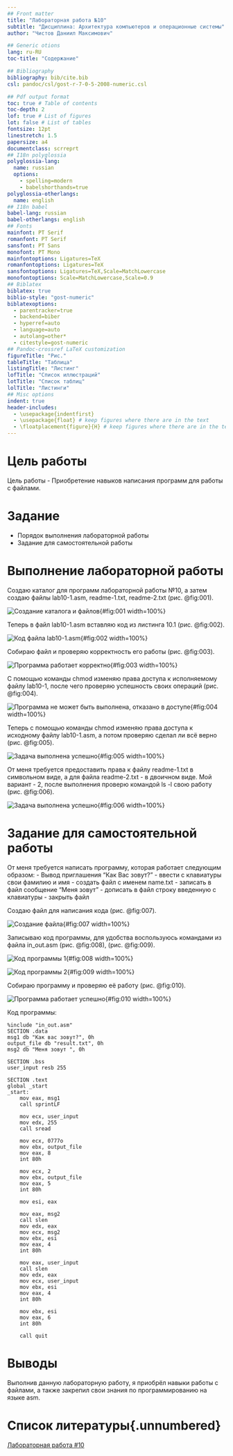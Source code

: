 ```yaml
---
## Front matter
title: "Лабораторная работа №10"
subtitle: "Дисциплина: Архитектура компьютеров и операционные системы"
author: "Чистов Даниил Максимович"

## Generic otions
lang: ru-RU
toc-title: "Содержание"

## Bibliography
bibliography: bib/cite.bib
csl: pandoc/csl/gost-r-7-0-5-2008-numeric.csl

## Pdf output format
toc: true # Table of contents
toc-depth: 2
lof: true # List of figures
lot: false # List of tables
fontsize: 12pt
linestretch: 1.5
papersize: a4
documentclass: scrreprt
## I18n polyglossia
polyglossia-lang:
  name: russian
  options:
	- spelling=modern
	- babelshorthands=true
polyglossia-otherlangs:
  name: english
## I18n babel
babel-lang: russian
babel-otherlangs: english
## Fonts
mainfont: PT Serif
romanfont: PT Serif
sansfont: PT Sans
monofont: PT Mono
mainfontoptions: Ligatures=TeX
romanfontoptions: Ligatures=TeX
sansfontoptions: Ligatures=TeX,Scale=MatchLowercase
monofontoptions: Scale=MatchLowercase,Scale=0.9
## Biblatex
biblatex: true
biblio-style: "gost-numeric"
biblatexoptions:
  - parentracker=true
  - backend=biber
  - hyperref=auto
  - language=auto
  - autolang=other*
  - citestyle=gost-numeric
## Pandoc-crossref LaTeX customization
figureTitle: "Рис."
tableTitle: "Таблица"
listingTitle: "Листинг"
lofTitle: "Список иллюстраций"
lotTitle: "Список таблиц"
lolTitle: "Листинги"
## Misc options
indent: true
header-includes:
  - \usepackage{indentfirst}
  - \usepackage{float} # keep figures where there are in the text
  - \floatplacement{figure}{H} # keep figures where there are in the text
---
```


# Цель работы

Цель работы - Приобретение навыков написания программ для работы с файлами.

# Задание

- Порядок выполнения лабораторной работы
- Задание для самостоятельной работы

# Выполнение лабораторной работы

Создаю каталог для программ лабораторной работы №10, а затем создаю файлы lab10-1.asm, readme-1.txt, readme-2.txt (рис. @fig:001).

![Создание каталога и файлов](image/IMG_001.png){#fig:001 width=100%}

Теперь в файл lab10-1.asm вставляю код из листинга 10.1 (рис. @fig:002).

![Код файла lab10-1.asm](image/IMG_002.png){#fig:002 width=100%}

Собираю файл и проверяю корректность его работы (рис. @fig:003).

![Программа работает корректно](image/IMG_003.png){#fig:003 width=100%}

С помощью команды chmod изменяю права доступа к исполняемому файлу lab10-1, после чего проверяю успешность своих операций (рис. @fig:004).

![Программа не может быть выполнена, отказано в доступе](image/IMG_004.png){#fig:004 width=100%}

Теперь с помощью команды chmod изменяю права доступа к исходному файлу lab10-1.asm, а потом проверяю сделал ли всё верно (рис. @fig:005).

![Задача выполнена успешно](image/IMG_005.png){#fig:005 width=100%}

От меня требуется предоставить права к файлу readme-1.txt в символьном виде, а для файла readme-2.txt - в двоичном виде. Мой вариант - 2, после выполнения проверю командой ls -l свою работу (рис. @fig:006).

![Задача выполнена успешно](image/IMG_006.png){#fig:006 width=100%}

# Задание для самостоятельной работы

От меня требуется написать программу, которая работает следующим образом:
    - Вывод приглашения “Как Вас зовут?”
    - ввести с клавиатуры свои фамилию и имя
    - создать файл с именем name.txt
    - записать в файл сообщение “Меня зовут”
    - дописать в файл строку введенную с клавиатуры
    - закрыть файл

Создаю файл для написания кода (рис. @fig:007).

![Создание файла](image/IMG_007.png){#fig:007 width=100%}

Записываю код программы, для удобства воспользуюсь командами из файла in_out.asm (рис. @fig:008), (рис. @fig:009).

![Код программы 1](image/IMG_008.png){#fig:008 width=100%}

![Код программы 2](image/IMG_009.png){#fig:009 width=100%}

Собираю программу и проверяю её работу (рис. @fig:010).

![Программа работает успешно](image/IMG_010.png){#fig:010 width=100%}

Код программы:

    %include "in_out.asm"
    SECTION .data
    msg1 db "Как вас зовут?", 0h
    output_file db "result.txt", 0h
    msg2 db "Меня зовут ", 0h
    
    SECTION .bss
    user_input resb 255
    
    SECTION .text
    global _start
    _start:
        mov eax, msg1
        call sprintLF

        mov ecx, user_input
        mov edx, 255
        call sread

        mov ecx, 0777o
        mov ebx, output_file
        mov eax, 8
        int 80h

        mov ecx, 2
        mov ebx, output_file
        mov eax, 5
        int 80h

        mov esi, eax

        mov eax, msg2
        call slen
        mov edx, eax
        mov ecx, msg2
        mov ebx, esi
        mov eax, 4
        int 80h

        mov eax, user_input
        call slen
        mov edx, eax
        mov ecx, user_input
        mov ebx, esi
        mov eax, 4
        int 80h

        mov ebx, esi
        mov eax, 6
        int 80h

        call quit


# Выводы

Выполнив данную лабораторную работу, я приобрёл навыки работы с файлами, а также закрепил свои знания по программированию на языке asm.

# Список литературы{.unnumbered}

[Лабораторная работа #10](https://esystem.rudn.ru/pluginfile.php/2089097/mod_resource/content/0/%D0%9B%D0%B0%D0%B1%D0%BE%D1%80%D0%B0%D1%82%D0%BE%D1%80%D0%BD%D0%B0%D1%8F%20%D1%80%D0%B0%D0%B1%D0%BE%D1%82%D0%B0%20%E2%84%9610.%20%D0%A0%D0%B0%D0%B1%D0%BE%D1%82%D0%B0%20%D1%81%20%D1%84%D0%B0%D0%B9%D0%BB%D0%B0%D0%BC%D0%B8%20%D1%81%D1%80%D0%B5%D0%B4%D1%81%D1%82%D0%B2%D0%B0%D0%BC%D0%B8%20Nasm.pdf)
